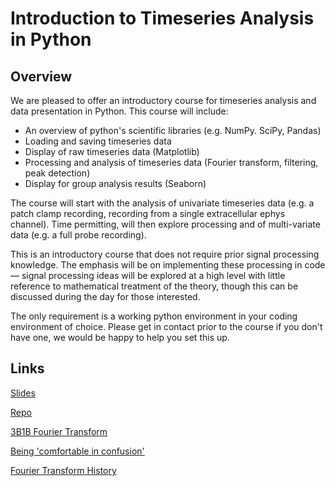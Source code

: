 # Introduction to Timeseries Analysis in Python

## Overview
We are pleased to offer an introductory course for timeseries analysis and data presentation in Python. This course will include:

* An overview of python's scientific libraries (e.g. NumPy. SciPy, Pandas)
* Loading and saving timeseries data 
* Display of raw timeseries data (Matplotlib)
* Processing and analysis of timeseries data (Fourier transform, filtering, peak detection)
* Display for group analysis results (Seaborn)

The course will start with the analysis of univariate timeseries data (e.g. a patch clamp recording, recording from a single extracellular ephys channel). Time permitting, will then explore processing and of multi-variate data (e.g. a full probe recording).

This is an introductory course that does not require prior signal processing knowledge. The emphasis will be on implementing these processing in code — signal processing ideas will be explored at a high level with little reference to mathematical treatment of the theory, though this can be discussed during the day for those interested.

The only requirement is a working python environment in your coding environment of choice. Please get in contact prior to the course if you don't have one, we would be happy to help you set this up.

## Links

[Slides](https://docs.google.com/presentation/d/1auKX6nvKOJgY_fg_Su7TFEesEQs9YK7aesjoYnJAGy8/edit?usp=sharing)

[Repo](https://github.com/neuroinformatics-unit/swc-timeseries-analysis-course-2023)

[3B1B Fourier Transform](https://www.youtube.com/watch?v=spUNpyF58BY)

[Being 'comfortable in confusion'](https://j2kun.svbtle.com/mathematicians-are-chronically-lost-and-confused)

[Fourier Transform History](https://www.scientificamerican.com/article/the-fourier-transform/)

